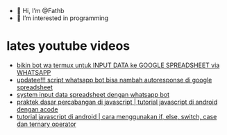 - 👋 Hi, I’m @Fathb
- 👀 I’m interested in programming

# lates youtube videos
<!-- YOUTUBE:START -->
- [bikin bot wa termux untuk INPUT DATA ke GOOGLE SPREADSHEET via WHATSAPP](https://www.youtube.com/watch?v=xIn9IBd-2c4)
- [updatee!!! script whatsapp bot bisa nambah autoresponse di google spreadsheet](https://www.youtube.com/watch?v=OF0180sNaMM)
- [system input data spreadsheet dengan whatsapp bot](https://www.youtube.com/watch?v=b5GwwbGStHc)
- [praktek dasar percabangan di javascript | tutorial javascript di android dengan acode](https://www.youtube.com/watch?v=GwLieS6wmHU)
- [tutorial javascript di android | cara menggunakan if, else, switch, case dan ternary operator](https://www.youtube.com/watch?v=Q7DzwCdWDb8)
<!-- YOUTUBE:END -->

<!---
Fathb/Fathb is a ✨ special ✨ repository because its `README.md` (this file) appears on your GitHub profile.
You can click the Preview link to take a look at your changes.
--->
